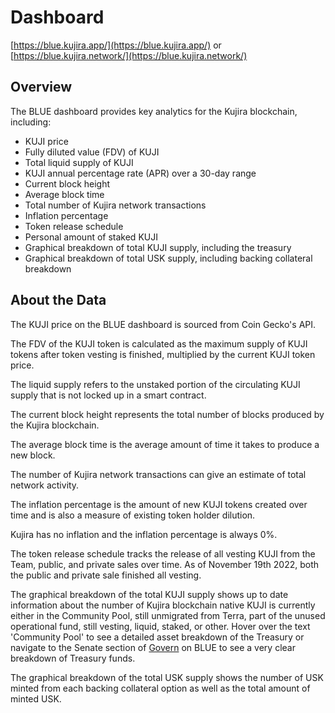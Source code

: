 # Dashboard

[https://blue.kujira.app/](https://blue.kujira.app/) or [https://blue.kujira.network/](https://blue.kujira.network/)

## Overview

The BLUE dashboard provides key analytics for the Kujira blockchain, including:

* KUJI price
* Fully diluted value (FDV) of KUJI
* Total liquid supply of KUJI
* KUJI annual percentage rate (APR) over a 30-day range
* Current block height
* Average block time
* Total number of Kujira network transactions
* Inflation percentage
* Token release schedule
* Personal amount of staked KUJI
* Graphical breakdown of total KUJI supply, including the treasury
* Graphical breakdown of total USK supply, including backing collateral breakdown

## About the Data

The KUJI price on the BLUE dashboard is sourced from Coin Gecko's API.&#x20;

The FDV of the KUJI token is calculated as the maximum supply of KUJI tokens after token vesting is finished, multiplied by the current KUJI token price.

The liquid supply refers to the unstaked portion of the circulating KUJI supply that is not locked up in a smart contract.

The current block height represents the total number of blocks produced by the Kujira blockchain.

The average block time is the average amount of time it takes to produce a new block.

The number of Kujira network transactions can give an estimate of total network activity.

The inflation percentage is the amount of new KUJI tokens created over time and is also a measure of existing token holder dilution.

Kujira has no inflation and the inflation percentage is always 0%.

The token release schedule tracks the release of all vesting KUJI from the Team, public, and private sales over time. As of November 19th 2022, both the public and private sale finished all vesting.

The graphical breakdown of the total KUJI supply shows up to date information about the number of Kujira blockchain native KUJI is currently either in the Community Pool, still unmigrated from Terra, part of the unused operational fund, still vesting, liquid, staked, or other. Hover over the text 'Community Pool' to see a detailed asset breakdown of the Treasury or navigate to the Senate section of [Govern](govern.md) on BLUE to see a very clear breakdown of Treasury funds.&#x20;

The graphical breakdown of the total USK supply shows the number of USK minted from each backing collateral option as well as the total amount of minted USK.&#x20;
